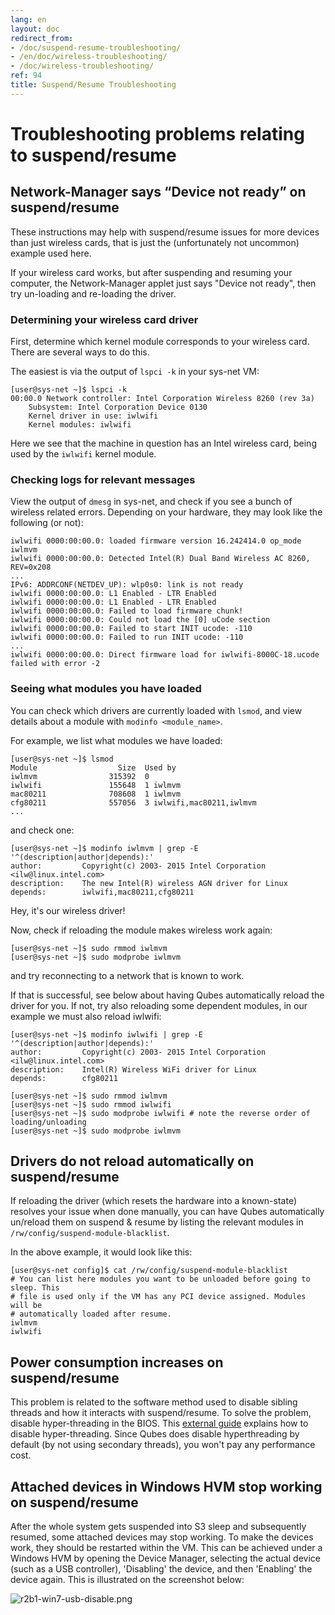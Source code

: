 ```yaml
---
lang: en
layout: doc
redirect_from:
- /doc/suspend-resume-troubleshooting/
- /en/doc/wireless-troubleshooting/
- /doc/wireless-troubleshooting/
ref: 94
title: Suspend/Resume Troubleshooting
---
```


# Troubleshooting problems relating to suspend/resume 

## Network-Manager says “Device not ready” on suspend/resume 

These instructions may help with suspend/resume issues for more devices than just wireless cards, that is just the (unfortunately not uncommon) example used here.

If your wireless card works, but after suspending and resuming your computer, the Network-Manager applet just says "Device not ready", then try un-loading and re-loading the driver.

### Determining your wireless card driver 

First, determine which kernel module corresponds to your wireless card. There are several ways to do this.

The easiest is via the output of `lspci -k` in your sys-net VM:

~~~
[user@sys-net ~]$ lspci -k
00:00.0 Network controller: Intel Corporation Wireless 8260 (rev 3a)
    Subsystem: Intel Corporation Device 0130
    Kernel driver in use: iwlwifi
    Kernel modules: iwlwifi
~~~

Here we see that the machine in question has an Intel wireless card, being used by the `iwlwifi` kernel module.

### Checking logs for relevant messages 

View the output of `dmesg` in sys-net, and check if you see a bunch of wireless related errors. Depending on your hardware, they may look like the following (or not):

~~~
iwlwifi 0000:00:00.0: loaded firmware version 16.242414.0 op_mode iwlmvm
iwlwifi 0000:00:00.0: Detected Intel(R) Dual Band Wireless AC 8260, REV=0x208
...
IPv6: ADDRCONF(NETDEV_UP): wlp0s0: link is not ready
iwlwifi 0000:00:00.0: L1 Enabled - LTR Enabled
iwlwifi 0000:00:00.0: L1 Enabled - LTR Enabled
iwlwifi 0000:00:00.0: Failed to load firmware chunk!
iwlwifi 0000:00:00.0: Could not load the [0] uCode section
iwlwifi 0000:00:00.0: Failed to start INIT ucode: -110
iwlwifi 0000:00:00.0: Failed to run INIT ucode: -110
...
iwlwifi 0000:00:00.0: Direct firmware load for iwlwifi-8000C-18.ucode failed with error -2
~~~

### Seeing what modules you have loaded

You can check which drivers are currently loaded with `lsmod`, and view details about a module with `modinfo <module_name>`.

For example, we list what modules we have loaded:

~~~
[user@sys-net ~]$ lsmod
Module                  Size  Used by
iwlmvm                315392  0
iwlwifi               155648  1 iwlmvm
mac80211              708608  1 iwlmvm
cfg80211              557056  3 iwlwifi,mac80211,iwlmvm
...
~~~

and check one:

~~~
[user@sys-net ~]$ modinfo iwlmvm | grep -E '^(description|author|depends):'
author:         Copyright(c) 2003- 2015 Intel Corporation <ilw@linux.intel.com>
description:    The new Intel(R) wireless AGN driver for Linux
depends:        iwlwifi,mac80211,cfg80211
~~~

Hey, it's our wireless driver!

Now, check if reloading the module makes wireless work again:

~~~
[user@sys-net ~]$ sudo rmmod iwlmvm
[user@sys-net ~]$ sudo modprobe iwlmvm
~~~

and try reconnecting to a network that is known to work.

If that is successful, see below about having Qubes automatically reload the driver for you. If not, try also reloading some dependent modules, in our example we must also reload iwlwifi:

~~~
[user@sys-net ~]$ modinfo iwlwifi | grep -E '^(description|author|depends):'
author:         Copyright(c) 2003- 2015 Intel Corporation <ilw@linux.intel.com>
description:    Intel(R) Wireless WiFi driver for Linux
depends:        cfg80211
~~~

~~~
[user@sys-net ~]$ sudo rmmod iwlmvm
[user@sys-net ~]$ sudo rmmod iwlwifi
[user@sys-net ~]$ sudo modprobe iwlwifi # note the reverse order of loading/unloading
[user@sys-net ~]$ sudo modprobe iwlmvm
~~~

## Drivers do not reload automatically on suspend/resume 

If reloading the driver (which resets the hardware into a known-state) resolves your issue when done manually, you can have Qubes automatically un/reload them on suspend & resume by listing the relevant modules in `/rw/config/suspend-module-blacklist`.

In the above example, it would look like this:

~~~
[user@sys-net config]$ cat /rw/config/suspend-module-blacklist
# You can list here modules you want to be unloaded before going to sleep. This
# file is used only if the VM has any PCI device assigned. Modules will be
# automatically loaded after resume.
iwlmvm
iwlwifi
~~~

## Power consumption increases on suspend/resume 

This problem is related to the software method used to disable sibling threads and how it interacts with suspend/resume. 
To solve the problem, disable hyper-threading in the BIOS. This [external guide](https://www.pcmag.com/news/how-to-disable-hyperthreading) explains how to disable hyper-threading. 
Since Qubes does disable hyperthreading by default (by not using secondary threads), you won't pay any performance cost.

## Attached devices in Windows HVM stop working on suspend/resume 

After the whole system gets suspended into S3 sleep and subsequently resumed, some attached devices may stop working. To make the devices work, they should be restarted within the VM.
This can be achieved under a Windows HVM by opening the Device Manager, selecting the actual device (such as a USB controller), 'Disabling' the device, and then 'Enabling' the device again.
This is illustrated on the screenshot below:

![r2b1-win7-usb-disable.png](/attachment/wiki/HvmCreate/r2b1-win7-usb-disable.png)
